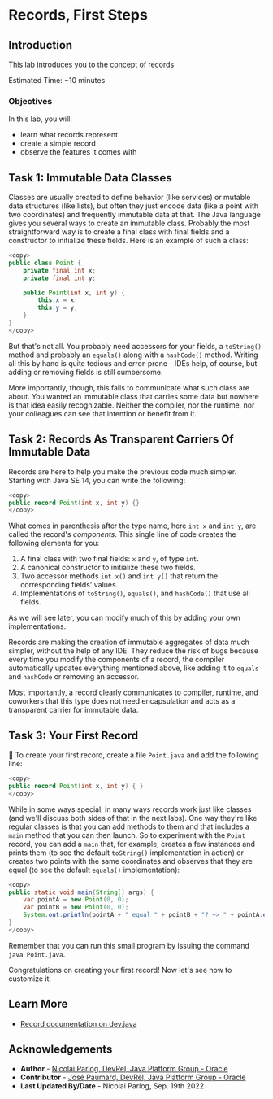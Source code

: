 # Records, First Steps

## Introduction

This lab introduces you to the concept of records

Estimated Time: ~10 minutes

### **Objectives**

In this lab, you will:

* learn what records represent
* create a simple record
* observe the features it comes with

## Task 1: Immutable Data Classes

Classes are usually created to define behavior (like services) or mutable data structures (like lists), but often they just encode data (like a point with two coordinates) and frequently immutable data at that.
The Java language gives you several ways to create an immutable class.
Probably the most straightforward way is to create a final class with final fields and a constructor to initialize these fields.
Here is an example of such a class:

```java
<copy>
public class Point {
	private final int x;
	private final int y;

	public Point(int x, int y) {
		this.x = x;
		this.y = y;
	}
}
</copy>
```

But that's not all.
You probably need accessors for your fields, a `toString()` method and probably an `equals()` along with a `hashCode()` method.
Writing all this by hand is quite tedious and error-prone - IDEs help, of course, but adding or removing fields is still cumbersome.

More importantly, though, this fails to communicate what such class are about.
You wanted an immutable class that carries some data but nowhere is that idea easily recognizable.
Neither the compiler, nor the runtime, nor your colleagues can see that intention or benefit from it.

## Task 2: Records As Transparent Carriers Of Immutable Data

Records are here to help you make the previous code much simpler.
Starting with Java SE 14, you can write the following:

```java
<copy>
public record Point(int x, int y) {}
</copy>
```

What comes in parenthesis after the type name, here `int x` and `int y`, are called the record's _components_.
This single line of code creates the following elements for you:

1. A final class with two final fields: `x` and `y`, of type `int`.
2. A canonical constructor to initialize these two fields.
3. Two accessor methods `int x()` and `int y()` that return the corresponding fields' values.
4. Implementations of `toString()`, `equals()`, and `hashCode()` that use all fields.

As we will see later, you can modify much of this by adding your own implementations.

Records are making the creation of immutable aggregates of data much simpler, without the help of any IDE.
They reduce the risk of bugs because every time you modify the components of a record, the compiler automatically updates everything mentioned above, like adding it to `equals` and `hashCode` or removing an accessor.

Most importantly, a record clearly communicates to compiler, runtime, and coworkers that this type does not need encapsulation and acts as a transparent carrier for immutable data.

## Task 3: Your First Record

💪 To create your first record, create a file `Point.java` and add the following line:

```java
<copy>
public record Point(int x, int y) { }
</copy>
```

While in some ways special, in many ways records work just like classes (and we'll discuss both sides of that in the next labs).
One way they're like regular classes is that you can add methods to them and that includes a `main` method that you can then launch.
So to experiment with the `Point` record, you can add a `main` that, for example, creates a few instances and prints them (to see the default `toString()` implementation in action) or creates two points with the same coordinates and observes that they are equal (to see the default `equals()` implementation):

```java
<copy>
public static void main(String[] args) {
	var pointA = new Point(0, 0);
	var pointB = new Point(0, 0);
	System.out.println(pointA + " equal " + pointB + "? ~> " + pointA.equals(pointB));
}
</copy>
```

Remember that you can run this small program by issuing the command `java Point.java`.

Congratulations on creating your first record!
Now let's see how to customize it.


## Learn More

* [Record documentation on dev.java](https://dev.java/learn/using-record-to-model-immutable-data/)


## Acknowledgements

* **Author** - [Nicolai Parlog, DevRel, Java Platform Group - Oracle](https://nipafx.dev/)
* **Contributor** - [José Paumard, DevRel, Java Platform Group - Oracle](https://twitter.com/JosePaumard)
* **Last Updated By/Date** - Nicolai Parlog, Sep. 19th 2022
